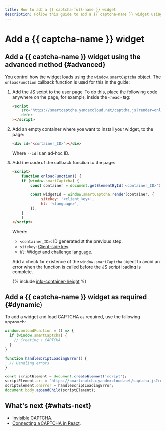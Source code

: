 ```yaml
---
title: How to add a {{ captcha-full-name }} widget
description: Follow this guide to add a {{ captcha-name }} widget using the advanced method or as required.
---
```


# Add a {{ captcha-name }} widget

## Add a {{ captcha-name }} widget using the advanced method {#advanced}

You control how the widget loads using the `window.smartCaptcha` [object](../concepts/widget-methods.md#methods). The `onloadFunction` callback function is used for this in the guide:

1. Add the JS script to the user page. To do this, place the following code anywhere on the page, for example, inside the `<head>` tag:

   ```html
   <script
       src="https://smartcaptcha.yandexcloud.net/captcha.js?render=onload&onload=onloadFunction"
       defer
   ></script>
   ```

1. Add an empty container where you want to install your widget, to the page:

   ```html
   <div id="<container_ID>"></div>
   ```

   Where `--id` is an ad-hoc ID.

1. Add the code of the callback function to the page:

   ```html
   <script>
       function onloadFunction() {
       if (window.smartCaptcha) {
           const container = document.getElementById('<container_ID>');

           const widgetId = window.smartCaptcha.render(container, {
                sitekey: '<client_key>',
                hl: '<language>',
           });
       }
       }
   </script>
   ```

   Where:

   * `<container_ID>`: ID generated at the previous step.
   * `sitekey`: [Client-side key](../concepts/keys.md).
   * `hl`: Widget and challenge [language](../concepts/widget-methods.md#render).

   Add a check for existence of the `window.smartCaptcha` object to avoid an error when the function is called before the JS script loading is complete.

   {% include [info-container-height](../../_includes/smartcaptcha/info-container-height.md) %}

## Add a {{ captcha-name }} widget as required {#dynamic}

To add a widget and load CAPTCHA as required, use the following approach:

```js
window.onloadFunction = () => {
  if (window.smartCaptcha) {
    // Creating a CAPTCHA
  }
}

function handleScriptLoadingError() {
  // Handling errors
}

const scriptElement = document.createElement('script');
scriptElement.src = 'https://smartcaptcha.yandexcloud.net/captcha.js?render=onload&onload=onloadFunction';
scriptElement.onerror = handleScriptLoadingError;
document.body.appendChild(scriptElement);
```

## What's next {#whats-next}

* [Invisible CAPTCHA](../concepts/invisible-captcha.md).
* [Connecting a CAPTCHA in React](../concepts/react.md).
